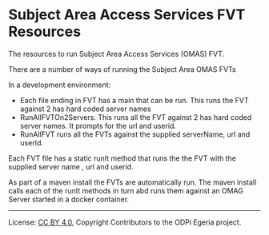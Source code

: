 <!-- SPDX-License-Identifier: CC-BY-4.0 -->
<!-- Copyright Contributors to the ODPi Egeria project. -->
  
# Subject Area Access Services FVT Resources
  
The resources to run Subject Area Access Services (OMAS) FVT.

There are a number of ways of running the Subject Area OMAS FVTs

In a development environment:
* Each file ending in FVT has a main that can be run. This runs the FVT against 2 has hard coded server names  
* RunAllFVTOn2Servers. This runs all the FVT against 2 has hard coded server names. It prompts for the url and userid. 
* RunAllFVT runs all the FVTs against the supplied serverName, url and userId. 

Each FVT file has a static runIt method that runs the the FVT with the supplied server name , url and userid.  

As part of a maven install the FVTs are automatically run. The maven install calls each of the runIt methods in turn abd runs them against an OMAG Server started in a docker container.
    

 



----
License: [CC BY 4.0](https://creativecommons.org/licenses/by/4.0/),
Copyright Contributors to the ODPi Egeria project.
